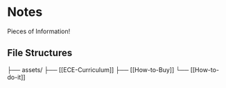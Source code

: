 # Notes
Pieces of Information!

## File Structures

├── assets/
├── [[ECE-Curriculum]]
├── [[How-to-Buy]]
└── [[How-to-do-it]]
